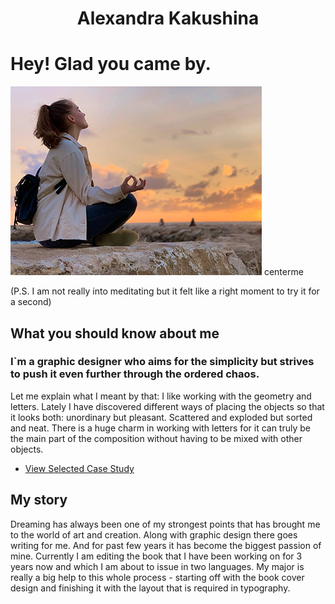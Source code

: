 <h1 align="center">Alexandra Kakushina</h1>

# Hey! Glad you came by.
![Alt me.](img/ke.jpg) centerme


(P.S. I am not really into meditating but it felt like a right moment to try it for a second)


## What you should know about me
<h3 align="left">I`m a graphic designer who aims for the simplicity but strives to push it even further through the ordered chaos.</h3>
Let me explain what I meant by that: I like working with the geometry and letters. Lately I have discovered different ways of placing the objects so that it looks both: unordinary but pleasant. Scattered and exploded but sorted and neat. There is a huge charm in working with letters for it can truly be the main part of the composition without having to be mixed with other objects.


- [View Selected Case Study](case-study.md)


## My story
Dreaming has always been one of my strongest points that has brought me to the world of art and creation. Along with graphic design there goes writing for me. And for past few years it has become the biggest passion of mine. Currently I am editing the book that I have been working on for 3 years now and which I am about to issue in two languages. My major is really a big help to this whole process - starting off with the book cover design and finishing it with the layout that is required in typography.
